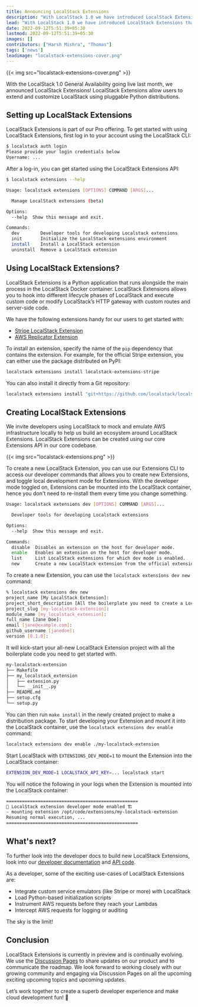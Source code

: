 ```yaml
---
title: Announcing LocalStack Extensions
description: "With LocalStack 1.0 we have introduced LocalStack Extensions that allow developers to extend and customize LocalStack. You can now use Extensions to add new services, extend existing services, and even add custom functionality."
lead: "With LocalStack 1.0 we have introduced LocalStack Extensions that allow developers to extend and customize LocalStack. You can now use Extensions to add new services, extend existing services, and even add custom functionality."
date: 2022-09-12T5:51:39+05:30
lastmod: 2022-09-12T5:51:39+05:30
images: []
contributors: ["Harsh Mishra", "Thomas"]
tags: ['news']
leadimage: "localstack-extensions-cover.png"
---
```


{{< img src="localstack-extensions-cover.png" >}}

With the LocalStack 1.0 General Availability going live last month, we announced LocalStack Extensions! LocalStack Extensions allow users to extend and customize LocalStack using pluggable Python distributions.

## Setting up LocalStack Extensions

LocalStack Extensions is part of our Pro offering. To get started with using LocalStack Extensions, first log in to your account using the LocalStack CLI:

```bash
$ localstack auth login
Please provide your login credentials below
Username: ...
```

After a log-in, you can get started using the LocalStack Extensions API:

```bash
$ localstack extensions --help

Usage: localstack extensions [OPTIONS] COMMAND [ARGS]...

  Manage LocalStack extensions (beta)

Options:
  --help  Show this message and exit.

Commands:
  dev        Developer tools for developing Localstack extensions
  init       Initialize the LocalStack extensions environment
  install    Install a LocalStack extension
  uninstall  Remove a LocalStack extension
```

## Using LocalStack Extensions?

LocalStack Extensions is a Python application that runs alongside the main process in the LocalStack Docker container. LocalStack Extensions allows you to hook into different lifecycle phases of LocalStack and execute custom code or modify LocalStack’s HTTP gateway with custom routes and server-side code.

We have the following extensions handy for our users to get started with:

- [Stripe LocalStack Extension](https://github.com/localstack/localstack-extensions/tree/main/stripe)
- [AWS Replicator Extension](https://github.com/localstack/localstack-extensions/tree/main/aws-replicator)

To install an extension, specify the name of the `pip` dependency that contains the extension. For example, for the official Stripe extension, you can either use the package distributed on PyPI:

```bash
localstack extensions install localstack-extensions-stripe
```

You can also install it directly from a Git repository:

```bash
localstack extensions install "git+https://github.com/localstack/localstack-extensions/#egg=localstack-extensions-stripe&subdirectory=stripe"
```

## Creating LocalStack Extensions

We invite developers using LocalStack to mock and emulate AWS infrastructure locally to help us build an ecosystem around LocalStack Extensions. LocalStack Extensions can be created using our core Extensions API in our core codebase.

{{< img src="localstack-extensions.png" >}}

To create a new LocalStack Extension, you can use our Extensions CLI to access our developer commands that allows you to create new Extensions, and toggle local development mode for Extensions. With the developer mode toggled on, Extensions can be mounted into the LocalStack container, hence you don't need to re-install them every time you change something.

```bash  
Usage: localstack extensions dev [OPTIONS] COMMAND [ARGS]...

  Developer tools for developing Localstack extensions

Options:
  --help  Show this message and exit.

Commands:
  disable  Disables an extension on the host for developer mode.
  enable   Enables an extension on the host for developer mode.
  list     List LocalStack extensions for which dev mode is enabled.
  new      Create a new LocalStack extension from the official extension...
```

To create a new Extension, you can use the `localstack extensions dev new` command:

```bash
% localstack extensions dev new
project_name [My LocalStack Extension]: 
project_short_description [All the boilerplate you need to create a LocalStack extension.]: 
project_slug [my-localstack-extension]: 
module_name [my_localstack_extension]: 
full_name [Jane Doe]: 
email [jane@example.com]: 
github_username [janedoe]: 
version [0.1.0]: 
```

It will kick-start your all-new LocalStack Extension project with all the boilerplate code you need to get started with. 

```sh 
my-localstack-extension
├── Makefile
├── my_localstack_extension
│   ├── extension.py
│   └── __init__.py
├── README.md
├── setup.cfg
└── setup.py
```

You can then run `make install` in the newly created project to make a distribution package. To start developing your Extension and mount it into the LocalStack container, use the `localstack extensions dev enable` command:

```sh 
localstack extensions dev enable ./my-localstack-extension
```

Start LocalStack with `EXTENSIONS_DEV_MODE=1` to mount the Extension into the LocalStack container:

```sh
EXTENSION_DEV_MODE=1 LOCALSTACK_API_KEY=... localstack start
```

You will notice the following in your logs when the Extension is mounted into the LocalStack container:

```sh
==================================================
👷 LocalStack extension developer mode enabled 🏗
- mounting extension /opt/code/extensions/my-localstack-extension
Resuming normal execution, ...
==================================================
```

## What's next?

To further look into the developer docs to build new LocalStack Extensions, look into our [developer documentation](https://docs.localstack.cloud/developer-guide/localstack-extensions/) and [API code](https://github.com/localstack/localstack/tree/master/localstack/extensions).

As a developer, some of the exciting use-cases of LocalStack Extensions are:

- Integrate custom service emulators (like Stripe or more) with LocalStack
- Load Python-based initialization scripts
- Instrument AWS requests before they reach your Lambdas
- Intercept AWS requests for logging or auditing

The sky is the limit!

## Conclusion

LocalStack Extensions is currently in preview and is continually evolving. We use the [Discussion Pages](https://discuss.localstack.cloud/) to share updates on our product and to communicate the roadmap. We look forward to working closely with our growing community and engaging via Discussion Pages on all the upcoming exciting upcoming topics and upcoming updates.

Let’s work together to create a superb developer experience and make cloud development fun! 🚀
